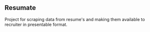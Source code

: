 ## Resumate 

Project for scraping data from resume's and making them available to recruiter in presentable format.

